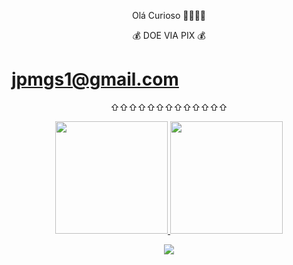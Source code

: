 <p align="center"> 
Olá Curioso 👋👀👀👀
<p align="center">
💰 DOE VIA PIX 💰 </p> 
<h1 align="center">
 
# jpmgs1@gmail.com
<p align="center">⇧⇧⇧⇧⇧⇧⇧⇧⇧⇧⇧⇧⇧</p>
 
<div align="center">
  <a href="https://github.com/jpmgs1">
  <img height="180em" src="https://github-readme-stats.vercel.app/api?username=jpmgs1&show_icons=true&theme=merko&include_all_commits=true&count_private=true"/>
   
 <img height="180em" src="https://github-readme-stats.vercel.app/api/top-langs/?username=jpmgs1&layout=compact&langs_count=7&theme=merko"/>
</div>
 
 <p align="center">
  <a href="https://www.instagram.com/jpmgs/" alt="Instagram">
    <img src="https://img.shields.io/badge/-Instagram-1C1C1C?style=for-the-badge&logo=Instagram&logoColor=00FFFF&link=https://www.instagram.com/jpmgs"/>
  </a>

